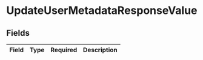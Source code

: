 # UpdateUserMetadataResponseValue


## Fields

| Field       | Type        | Required    | Description |
| ----------- | ----------- | ----------- | ----------- |